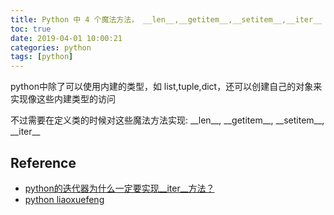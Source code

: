 ```yaml
---
title: Python 中 4 个魔法方法， __len__,__getitem__,__setitem__,__iter__
toc: true
date: 2019-04-01 10:00:21
categories: python
tags: [python]
---
```


python中除了可以使用内建的类型，如 list,tuple,dict，还可以创建自己的对象来实现像这些内建类型的访问

不过需要在定义类的时候对这些魔法方法实现: \_\_len\_\_,  \_\_getitem\_\_, \_\_setitem\_\_, \_\_iter\_\_

<!-- more -->



## Reference

- [python的迭代器为什么一定要实现__iter__方法？][2]
- [python liaoxuefeng][3]

[2]: https://www.zhihu.com/question/44015086
[3]: https://www.liaoxuefeng.com/
